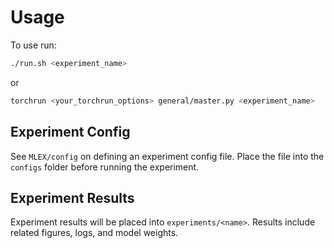 # Usage

To use run:

```bash
./run.sh <experiment_name>
```

or 

```bash
torchrun <your_torchrun_options> general/master.py <experiment_name>
```

## Experiment Config

See `MLEX/config` on defining an experiment config file. Place the file into the `configs` folder before running the experiment.

## Experiment Results

Experiment results will be placed into `experiments/<name>`. Results include related figures, logs, and model weights.
